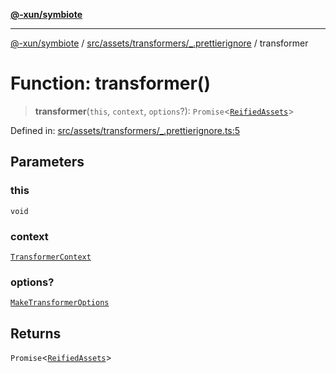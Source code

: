 [**@-xun/symbiote**](../../../../../README.md)

***

[@-xun/symbiote](../../../../../README.md) / [src/assets/transformers/\_.prettierignore](../README.md) / transformer

# Function: transformer()

> **transformer**(`this`, `context`, `options`?): `Promise`\<[`ReifiedAssets`](../../../type-aliases/ReifiedAssets.md)\>

Defined in: [src/assets/transformers/\_.prettierignore.ts:5](https://github.com/Xunnamius/symbiote/blob/baed18cf2f0c1f93d21647c3399a412c1e0a2c32/src/assets/transformers/_.prettierignore.ts#L5)

## Parameters

### this

`void`

### context

[`TransformerContext`](../../../type-aliases/TransformerContext.md)

### options?

[`MakeTransformerOptions`](../../../type-aliases/MakeTransformerOptions.md)

## Returns

`Promise`\<[`ReifiedAssets`](../../../type-aliases/ReifiedAssets.md)\>
